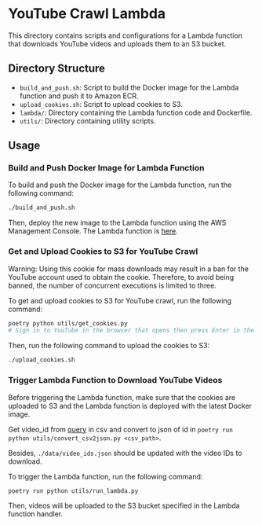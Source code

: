 # YouTube Crawl Lambda

This directory contains scripts and configurations for a Lambda function that downloads YouTube videos and uploads them to an S3 bucket.

## Directory Structure

- `build_and_push.sh`: Script to build the Docker image for the Lambda function and push it to Amazon ECR.
- `upload_cookies.sh`: Script to upload cookies to S3.
- `lambda/`: Directory containing the Lambda function code and Dockerfile.
- `utils/`: Directory containing utility scripts.

## Usage

### Build and Push Docker Image for Lambda Function

To build and push the Docker image for the Lambda function, run the following command:

```bash
./build_and_push.sh
```

Then, deploy the new image to the Lambda function using the AWS Management Console.
The Lambda function is [here](https://ap-northeast-1.console.aws.amazon.com/lambda/home?region=ap-northeast-1#/functions/ytdl?newFunction=true&tab=image).

### Get and Upload Cookies to S3 for YouTube Crawl

Warning: Using this cookie for mass downloads may result in a ban for the YouTube account used to obtain the cookie. Therefore, to avoid being banned, the number of concurrent executions is limited to three.

To get and upload cookies to S3 for YouTube crawl, run the following command:

```bash
poetry python utils/get_cookies.py
# Sign in to YouTube in the browser that opens then press Enter in the terminal
```

Then, run the following command to upload the cookies to S3:

```bash
./upload_cookies.sh
```

### Trigger Lambda Function to Download YouTube Videos

Before triggering the Lambda function, make sure that the cookies are uploaded to S3 and the Lambda function is deployed with the latest Docker image.

Get video_id from [query](../query/youtube_crawl/video_id.sql) in csv and convert to json of id in ```poetry run python utils/convert_csv2json.py <csv_path>```.

Besides, `./data/video_ids.json` should be updated with the video IDs to download.

To trigger the Lambda function, run the following command:

```bash
poetry run python utils/run_lambda.py
```

Then, videos will be uploaded to the S3 bucket specified in the Lambda function handler.